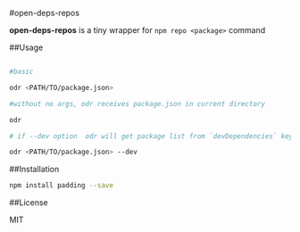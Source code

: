 #open-deps-repos

**open-deps-repos**  is a tiny wrapper for `npm repo <package>` command


##Usage

```bash

#basic

odr <PATH/TO/package.json>

#without no args, odr receives package.json in current directory

odr

# if --dev option  odr will get package list from `devDependencies` key instead of `dependencies`

odr <PATH/TO/package.json> --dev
```

##Installation

```bash
npm install padding --save
```

##License

MIT